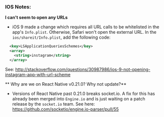 ### IOS Notes:

**I can't seem to open any URLs**
- iOS 9 made a change which requires all URL calls to be whitelisted in the app's `Info.plist`. Otherwise, Safari won't open the external URL. In the `ios/shareit/Info.plist`, add the following code:

```xml
  <key>LSApplicationQueriesSchemes</key>
  <array>
    <string>instagram</string>
  </array>
```

See: http://stackoverflow.com/questions/30987986/ios-9-not-opening-instagram-app-with-url-scheme


** Why are we on React Native v0.21.0? Why not update?**

- Versions of React Native past 0.21.0 breaks socket.io. A fix for this has already been merged into `Engine.io` and is just waiting on a patch release by the `socket.io` team. See here: https://github.com/socketio/engine.io-parser/pull/55

